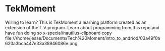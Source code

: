 # TekMoment
Willing to learn? This is TekMoment a learning platform created as an extension of the T.V program. Learn about programming from this repo and have fun doing so
x-special/nautilus-clipboard
copy
file:///home/jesse/Documents/Tech%20Moment/intro_to_andriod/03a49f0a620a3bca447e33a38946086e.png

